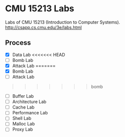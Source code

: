 # CMU 15213 Labs

Labs of CMU 15213 (Introduction to Computer Systems).
<http://csapp.cs.cmu.edu/3e/labs.html>

## Process

- [x] Data Lab
<<<<<<< HEAD
- [ ] Bomb Lab
- [x] Attack Lab
=======
- [x] Bomb Lab
- [ ] Attack Lab
>>>>>>> bomb
- [ ] Buffer Lab
- [ ] Architecture Lab
- [ ] Cache Lab
- [ ] Performance Lab
- [ ] Shell Lab
- [ ] Malloc Lab
- [ ] Proxy Lab
